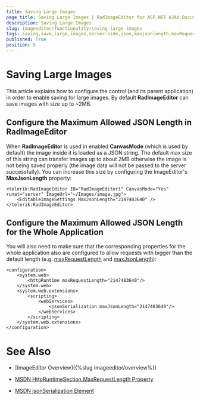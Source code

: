 ```yaml
---
title: Saving Large Images
page_title: Saving Large Images | RadImageEditor for ASP.NET AJAX Documentation
description: Saving Large Images
slug: imageeditor/functionality/saving-large-images
tags: saving,save,large,images,server-side,json,maxjsonlength,maxRequestLength
published: True
position: 5
---
```


# Saving Large Images

This article explains how to configure the control (and its parent application) in order to enable saving for large images. By default **RadImageEditor** can save images with size up to ~2MB.


## Configure the Maximum Allowed JSON Length in RadImageEditor

When **RadImageEditor** is used in enabled **CanvasMode** (which is used by default) the image inside it is loaded as a JSON string. The default max size of this string can transfer images up to about 2MB otherwise the image is not being saved properly (the image data will not be passed to the server successfully). You can increase this size by configuring the ImageEditor's **MaxJsonLength** property:

````ASP.NET
<telerik:RadImageEditor ID="RadImageEditor1" CanvasMode="Yes" runat="server" ImageUrl="~/Images/image.jpg">
    <EditableImageSettings MaxJsonLength="2147483640" />
</telerik:RadImageEditor>
````

## Configure the Maximum Allowed JSON Length for the Whole Application

You will also need to make sure that the corresponding properties for the whole application also are configured to allow requests with bigger than the default length (e.g. [maxRequestLength](https://msdn.microsoft.com/en-us/library/system.web.configuration.httpruntimesection.maxrequestlength%28v=vs.110%29.aspx) and [maxJsonLength](https://msdn.microsoft.com/en-us/library/vstudio/bb513882%28v=vs.100%29.aspx)):

````ASP.NET
<configuration>
    <system.web>
        <httpRuntime maxRequestLength="2147483640"/>
    </system.web>
    <system.web.extensions>
        <scripting>
            <webServices>
                <jsonSerialization maxJsonLength="2147483640"/>
            </webServices>
        </scripting>
    </system.web.extensions>
</configuration>
````

# See Also

 * [ImageEditor Overview]({%slug imageeditor/overview%})

 * [MSDN HttpRuntimeSection.MaxRequestLength Property](https://msdn.microsoft.com/en-us/library/system.web.configuration.httpruntimesection.maxrequestlength%28v=vs.110%29.aspx)

 * [MSDN jsonSerialization Element](https://msdn.microsoft.com/en-us/library/vstudio/bb513882%28v=vs.100%29.aspx)
